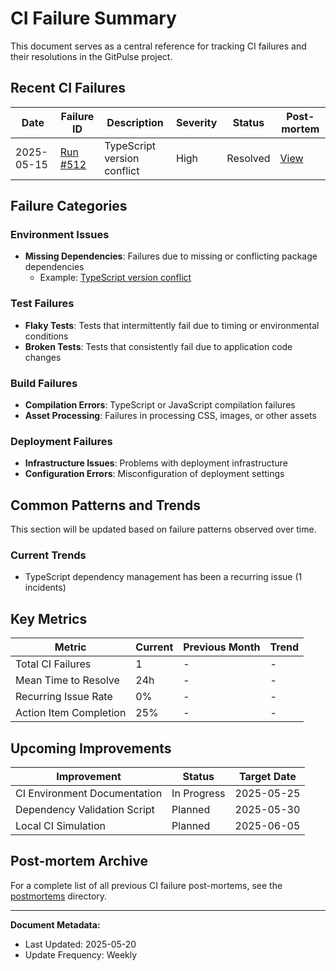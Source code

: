 # CI Failure Summary

This document serves as a central reference for tracking CI failures and their resolutions in the GitPulse project.

## Recent CI Failures

| Date | Failure ID | Description | Severity | Status | Post-mortem |
|------|------------|-------------|----------|--------|------------|
| 2025-05-15 | [Run #512](https://github.com/organization/gitpulse/actions/runs/512) | TypeScript version conflict | High | Resolved | [View](../postmortems/2025-05-15-typescript-version-conflict.md) |

## Failure Categories

### Environment Issues

- **Missing Dependencies**: Failures due to missing or conflicting package dependencies
  - Example: [TypeScript version conflict](../postmortems/2025-05-15-typescript-version-conflict.md)

### Test Failures

- **Flaky Tests**: Tests that intermittently fail due to timing or environmental conditions
- **Broken Tests**: Tests that consistently fail due to application code changes

### Build Failures

- **Compilation Errors**: TypeScript or JavaScript compilation failures
- **Asset Processing**: Failures in processing CSS, images, or other assets

### Deployment Failures

- **Infrastructure Issues**: Problems with deployment infrastructure
- **Configuration Errors**: Misconfiguration of deployment settings

## Common Patterns and Trends

This section will be updated based on failure patterns observed over time.

### Current Trends

- TypeScript dependency management has been a recurring issue (1 incidents)

## Key Metrics

| Metric | Current | Previous Month | Trend |
|--------|---------|----------------|-------|
| Total CI Failures | 1 | - | - |
| Mean Time to Resolve | 24h | - | - |
| Recurring Issue Rate | 0% | - | - |
| Action Item Completion | 25% | - | - |

## Upcoming Improvements

| Improvement | Status | Target Date |
|-------------|--------|-------------|
| CI Environment Documentation | In Progress | 2025-05-25 |
| Dependency Validation Script | Planned | 2025-05-30 |
| Local CI Simulation | Planned | 2025-06-05 |

## Post-mortem Archive

For a complete list of all previous CI failure post-mortems, see the [postmortems](../postmortems/) directory.

---

**Document Metadata:**
- Last Updated: 2025-05-20
- Update Frequency: Weekly